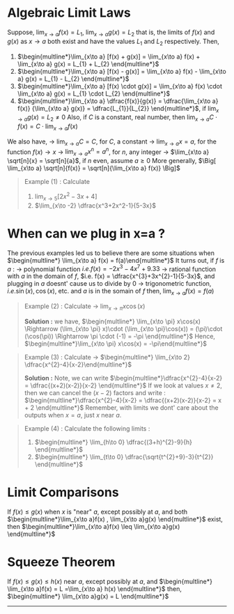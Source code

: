 # Algebraic Limit Laws
Suppose, $\lim_{x\to a} f(x) = L_{1}$, $\lim_{x\to a} g(x) = L_{2}$
that is, the limits of $f(x)$ and $g(x)$ as $x \to a$ both exist and have the values $L_{1}$ and $L_{2}$ respectively. Then,
1. $\begin{multline*}\lim_{x\to a} [f(x) + g(x)] = \lim_{x\to a} f(x) + \lim_{x\to a} g(x) = L_{1} + L_{2} \end{multline*}$ 
2. $\begin{multline*}\lim_{x\to a} [f(x) - g(x)] = \lim_{x\to a} f(x) - \lim_{x\to a} g(x) = L_{1} - L_{2} \end{multline*}$ 
3. $\begin{multline*}\lim_{x\to a} [f(x) \cdot g(x)] = \lim_{x\to a} f(x) \cdot \lim_{x\to a} g(x) = L_{1} \cdot L_{2} \end{multline*}$ 
4. $\begin{multline*}\lim_{x\to a} \dfrac{f(x)}{g(x)} = \dfrac{\lim_{x\to a} f(x)} {\lim_{x\to a} g(x)} = \dfrac{L_{1}}{L_{2}} \end{multline*}$, if $\lim_{x\to a} g(x) = L_{2} \neq 0$
Also, if $C$ is a constant, real number, then $\lim_{x\to a} C \cdot f(x) = C \cdot \lim_{x\to a} f(x)$ 

We also have, 
-> $\lim_{x\to a} C = C$, for $C$, a constant 
-> $\lim_{x\to a} x = a$, for the function $f(x) \to x$
-> $\lim_{x\to a} x^{n} = a^{n}$, for $n$, any integer
-> $\lim_{x\to a} \sqrt[n]{x} = \sqrt[n]{a}$, if $n$ even, assume $a \geq 0$
More generally, 
$\Big[ \lim_{x\to a} \sqrt[n]{f(x)} = \sqrt[n]{\lim_{x\to a} f(x)} \Big]$

>Example (1) :
>Calculate 
>1. $\lim_{x\to 5} [2x^{2}-3x+4]$
>2. $\lim_{x\to -2} \dfrac{x^3+2x^2-1}{5-3x}$

# When can we plug in x=a ?
The previous examples led us to believe there are some situations when $\begin{multline*} \lim_{x\to a} f(x) = f(a)\end{multline*}$
It turns out, if $f$ is $a$ :
-> polynomial function $i.e. f(x) = -2x^{3}-4x^{7}+9.33$
-> rational function with $a$ in the domain of $f$, $i.e. f(x) = \dfrac{x^{3}+3x^{2}-1}{5-3x}$, and plugging in $a$ doesnt' cause us to divide by $0$
-> trigonometric function, $i.e. \sin(x), \cos(x)$, etc. and $a$ is in the somain of $f$
then, 
$\lim_{x\to a} f(x) = f(a)$

>Example (2) :
>Calculate -> $\lim_{x\to \pi} x\cos(x)$
>
>**Solution :**
>we have, $\begin{multline*} \lim_{x\to \pi} x\cos(x)   \Rightarrow (\lim_{x\to \pi} x)\cdot (\lim_{x\to \pi}\cos(x)) = (\pi)\cdot (\cos(\pi)) \Rightarrow \pi \cdot (-1) = -\pi \end{multline*}$
>Hence, $\begin{multline*}\lim_{x\to \pi} x\cos(x) = -\pi\end{multline*}$

>Example (3) :
>Calculate -> $\begin{multline*} \lim_{x\to 2} \dfrac{x^{2}-4}{x-2}\end{multline*}$
>
>**Solution :**
>Note, we can write
>$\begin{multline*}\dfrac{x^{2}-4}{x-2} = \dfrac{(x+2)(x-2)}{x-2} \end{multline*}$
>If we look at values $x \neq 2$, then we can cancel the $(x-2)$ factors and write :
>$\begin{multline*}\dfrac{x^{2}-4}{x-2} = \dfrac{(x+2)(x-2)}{x-2} = x + 2 \end{multline*}$
>Remember, with limits we dont' care about the outputs when $x = a$, just $x$ near $a$.

>Example (4) :
>Calculate the following limits :
>1. $\begin{multline*} \lim_{h\to 0} \dfrac{(3+h)^{2}-9}{h} \end{multline*}$
>2. $\begin{multline*} \lim_{t\to 0} \dfrac{\sqrt{t^{2}+9}-3}{t^{2}} \end{multline*}$

# Limit Comparisons
If $f(x) \leq g(x)$ when $x$ is "near" $a$, except possibly at $a$, and both
$\begin{multline*}\lim_{x\to a}f(x) , \lim_{x\to a}g(x) \end{multline*}$
exist, then
$\begin{multline*}\lim_{x\to a}f(x) \leq \lim_{x\to a}g(x) \end{multline*}$

# Squeeze Theorem
If $f(x) \leq g(x) \leq h(x)$ near $a$, except possibly at $a$, and
$\begin{multline*} \lim_{x\to a}f(x) = L =\lim_{x\to a} h(x) \end{multline*}$
then,
$\begin{multline*} \lim_{x\to a}g(x) = L \end{multline*}$

*******